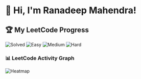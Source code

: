 # 👋 Hi, I'm Ranadeep Mahendra!

## 🏆 My LeetCode Progress

![Solved](https://img.shields.io/badge/Solved-73/3625-blue?cache=1753062396) ![Easy](https://img.shields.io/badge/Easy-41/886-brightgreen?cache=1753062396) ![Medium](https://img.shields.io/badge/Medium-31/1884-orange?cache=1753062396) ![Hard](https://img.shields.io/badge/Hard-1/855-red?cache=1753062396) 

### 📊 LeetCode Activity Graph

![Heatmap](https://leetcard.jacoblin.cool/ranadeep_mahendra2426?theme=dark&font=Karma&ext=heatmap&cache=1753062396)
